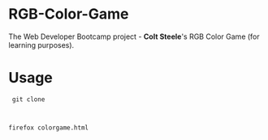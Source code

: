 # RGB-Color-Game
The Web Developer Bootcamp project - **Colt Steele**'s RGB Color Game (for learning purposes).

# Usage
<code> git clone <this-repo>
  
  firefox colorgame.html
  </code>
